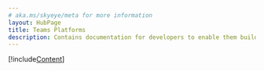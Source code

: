 ```yaml
---
# aka.ms/skyeye/meta for more information
layout: HubPage
title: Teams Platforms
description: Contains documentation for developers to enable them build great apps with Microsoft Teams
---
```

[!include[Content](~/includes/landing-page.html)]
